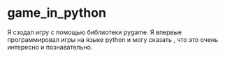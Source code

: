 # game_in_python
Я сзодал игру с помощью библиотеки pygame.
Я впервые программировал игры на языке python и могу сказать , что это очень интересно и познавательно.
